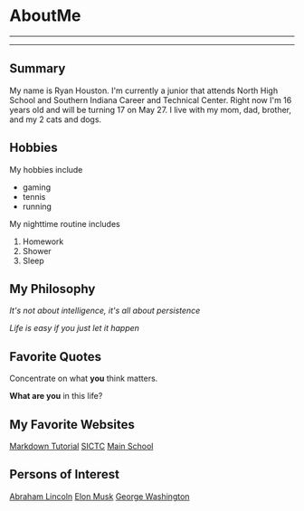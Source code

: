 # AboutMe
---
---
## Summary

[North High School]: https://north.evscschools.com/

My name is Ryan Houston. I'm currently a junior that attends North High School and Southern Indiana Career and Technical Center. Right now I'm 16 years old and will be turning 17 on May 27. I live with my mom, dad, brother, and my 2 cats and dogs.

[1]: https://en.wikipedia.org/wiki/Abraham_Lincoln
[2]: https://en.wikipedia.org/wiki/Elon_Musk
[3]: https://en.wikipedia.org/wiki/George_Washington

Hobbies
-

My hobbies include

- gaming
- tennis
- running

My nighttime routine includes

1. Homework
2. Shower
3. Sleep

## My Philosophy

*It's not about intelligence, it's all about persistence*

_Life is easy if you just let it happen_

## Favorite Quotes

Concentrate on what **you** think matters.

__What are you__ in this life?

## My Favorite Websites

[Markdown Tutorial](https://github.com/Bandera2014/MarkdownTutorial)
[SICTC](https://sictc.evscschools.com/ "Southern Indiana Career and Technical Center")
[Main School][North High School]

## Persons of Interest

[Abraham Lincoln][1]
[Elon Musk][2]
[George Washington][3]
